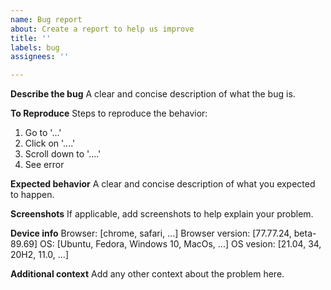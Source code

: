 ```yaml
---
name: Bug report
about: Create a report to help us improve
title: ''
labels: bug
assignees: ''

---
```


**Describe the bug**
A clear and concise description of what the bug is.

**To Reproduce**
Steps to reproduce the behavior:
1. Go to '...'
2. Click on '....'
3. Scroll down to '....'
4. See error

**Expected behavior**
A clear and concise description of what you expected to happen.

**Screenshots**
If applicable, add screenshots to help explain your problem.

**Device info**
Browser: [chrome, safari, ...]
Browser version: [77.77.24, beta-89.69]
OS: [Ubuntu, Fedora, Windows 10, MacOs, ...]
OS vesion: [21.04, 34, 20H2, 11.0, ...]

**Additional context**
Add any other context about the problem here.
